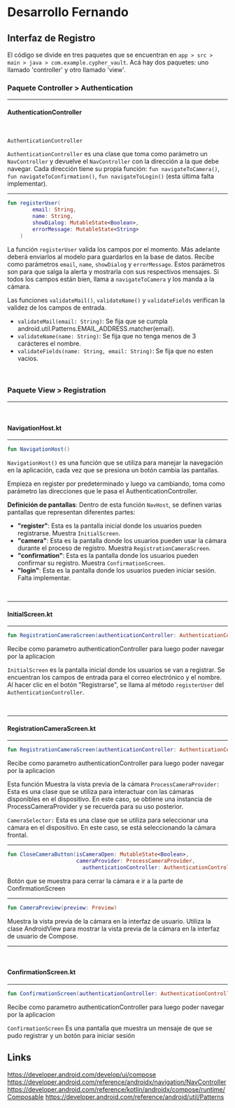 # Desarrollo Fernando

## Interfaz de Registro

El código se divide en tres paquetes que se encuentran en `app > src > main > java > com.example.cypher_vault`. Acá hay dos paquetes: uno llamado 'controller' y otro llamado 'view'.

### Paquete Controller > Authentication
---


#### AuthenticationController

<br>

```kotlin
AuthenticationController
```

`AuthenticationController` es una clase que toma como parámetro un `NavController` y devuelve el `NavController` con la dirección a la que debe navegar. 
Cada dirección tiene su propia función: `fun navigateToCamera()`, `fun navigateToConfirmation()`, `fun navigateToLogin()` (esta última falta implementar).

<hr>

```kotlin
fun registerUser(
        email: String,
        name: String,
        showDialog: MutableState<Boolean>,
        errorMessage: MutableState<String>
    )
```

La función `registerUser` valida los campos por el momento. Más adelante deberá enviarlos al modelo para guardarlos en la base de datos. 
Recibe como parámetros `email`, `name`, `showDialog` y `errorMessage`. Estos parámetros son para que salga la alerta y mostrarla con sus respectivos mensajes.
Si todos los campos están bien, llama a `navigateToCamera` y los manda a la cámara.

Las funciones `validateMail()`, `validateName()` y `validateFields` verifican la validez de los campos de entrada.

- `validateMail(email: String)`: Se fija que se cumpla android.util.Patterns.EMAIL_ADDRESS.matcher(email).
- `validateName(name: String)`: Se fija que no tenga menos de 3 carácteres el nombre.
- `validateFields(name: String, email: String)`: Se fija que no esten vacios.

<br>

### Paquete View > Registration

---

<br>

#### NavigationHost.kt

<hr>

```kotlin
fun NavigationHost()
```

`NavigationHost()` es una función que se utiliza para manejar la navegación en la aplicación, cada vez que se presiona un botón cambia las pantallas. 

Empieza en register por predeterminado y luego va cambiando, toma como parámetro las direcciones que le pasa el AuthenticationController.

**Definición de pantallas**: Dentro de esta función `NavHost`, se definen varias pantallas que representan diferentes partes:
- **"register"**: Esta es la pantalla inicial donde los usuarios pueden registrarse. Muestra `InitialScreen`.
- **"camera"**: Esta es la pantalla donde los usuarios pueden usar la cámara durante el proceso de registro. Muestra `RegistrationCameraScreen`.
- **"confirmation"**: Esta es la pantalla donde los usuarios pueden confirmar su registro. Muestra `ConfirmationScreen`.
- **"login"**: Esta es la pantalla donde los usuarios pueden iniciar sesión. Falta implementar.

<br>
<hr>

#### InitialScreen.kt
<hr>

```kotlin
fun RegistrationCameraScreen(authenticationController: AuthenticationController)
```

Recibe como parametro authenticationController para luego poder navegar por la aplicacion

`InitialScreen` es la pantalla inicial donde los usuarios se van a registrar. Se encuentran los campos de entrada para el correo electrónico y el nombre. Al hacer clic en el botón "Registrarse", se llama al método `registerUser` del 
`AuthenticationController`.

<br>
<hr>

#### RegistrationCameraScreen.kt

<hr>

```kotlin
fun RegistrationCameraScreen(authenticationController: AuthenticationController)
```

Recibe como parametro authenticationController para luego poder navegar por la aplicacion

Esta función Muestra la vista previa de la cámara
`ProcessCameraProvider:` Esta es una clase que se utiliza para interactuar con las cámaras disponibles en el dispositivo. En este caso, se obtiene una instancia de ProcessCameraProvider y 
se recuerda para su uso posterior.

`CameraSelector:` Esta es una clase que se utiliza para seleccionar una cámara en el dispositivo. En este caso, se está seleccionando la cámara frontal.


<hr>

```kotlin
fun CloseCameraButton(isCameraOpen: MutableState<Boolean>,
                      cameraProvider: ProcessCameraProvider,
                        authenticationController: AuthenticationController)
```

Botón que se muestra para cerrar la cámara e ir a la parte de ConfirmationScreen

<hr>

```kotlin
fun CameraPreview(preview: Preview)
```

Muestra la vista previa de la cámara en la interfaz de usuario. Utiliza la clase AndroidView para mostrar la vista previa de la cámara en la interfaz de usuario de Compose.

<hr>
<br>

#### ConfirmationScreen.kt

<hr>

```kotlin
fun ConfirmationScreen(authenticationController: AuthenticationController)
```

Recibe como parametro authenticationController para luego poder navegar por la aplicacion

`ConfirmationScreen` Es una pantalla que muestra un mensaje de que se pudo registrar y un botón para iniciar sesión


## Links

https://developer.android.com/develop/ui/compose
https://developer.android.com/reference/androidx/navigation/NavController
https://developer.android.com/reference/kotlin/androidx/compose/runtime/Composable
https://developer.android.com/reference/android/util/Patterns
